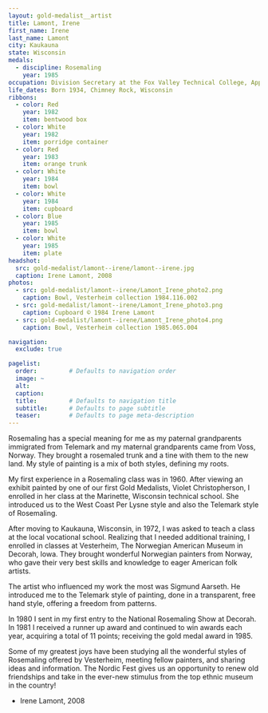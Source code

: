 ```yaml
---
layout: gold-medalist__artist
title: Lamont, Irene
first_name: Irene
last_name: Lamont
city: Kaukauna
state: Wisconsin
medals: 
  - discipline: Rosemaling
    year: 1985
occupation: Division Secretary at the Fox Valley Technical College, Appleton, WI
life_dates: Born 1934, Chimney Rock, Wisconsin
ribbons:
  - color: Red
    year: 1982
    item: bentwood box
  - color: White
    year: 1982
    item: porridge container
  - color: Red
    year: 1983
    item: orange trunk
  - color: White
    year: 1984
    item: bowl
  - color: White
    year: 1984
    item: cupboard
  - color: Blue
    year: 1985
    item: bowl
  - color: White
    year: 1985
    item: plate
headshot:
  src: gold-medalist/lamont--irene/lamont--irene.jpg
  caption: Irene Lamont, 2008
photos:
  - src: gold-medalist/lamont--irene/Lamont_Irene_photo2.png
    caption: Bowl, Vesterheim collection 1984.116.002
  - src: gold-medalist/lamont--irene/Lamont_Irene_photo3.png
    caption: Cupboard © 1984 Irene Lamont
  - src: gold-medalist/lamont--irene/Lamont_Irene_photo4.png
    caption: Bowl, Vesterheim collection 1985.065.004

navigation:
  exclude: true

pagelist:
  order:         # Defaults to navigation order  
  image: ~
  alt:
  caption:
  title:         # Defaults to navigation title
  subtitle:      # Defaults to page subtitle
  teaser:        # Defaults to page meta-description  
---
```

Rosemaling has a special meaning for me as my paternal grandparents immigrated from Telemark and my maternal grandparents came from Voss, Norway.  They brought a rosemaled trunk and a tine with them to the new land.  My style of painting is a mix of both styles, defining my roots.

My first experience in a Rosemaling class was in 1960.   After viewing an exhibit painted by one of our first Gold Medalists, Violet Christopherson, I enrolled in her class at the Marinette, Wisconsin technical school.  She introduced us to the West Coast Per Lysne style and also the Telemark style of Rosemaling.  

After moving to Kaukauna, Wisconsin, in 1972, I was asked to teach a class at the local vocational school.  Realizing that I needed additional training, I enrolled in classes at Vesterheim, The Norwegian American Museum in Decorah, Iowa.  They brought wonderful Norwegian painters from Norway, who gave their very best skills and knowledge to eager American folk artists.

The artist who influenced my work the most was Sigmund Aarseth.  He introduced me to the Telemark style of painting, done in a transparent, free hand style, offering a freedom from patterns. 

In 1980 I sent in my first entry to the National Rosemaling Show at Decorah.  In 1981 I received a runner up award and continued to win awards each year, acquiring a total of 11 points; receiving the gold medal award in 1985. 

Some of my greatest joys have been studying all the wonderful styles of Rosemaling offered by Vesterheim, meeting fellow painters, and sharing ideas and information.  The Nordic Fest gives us an opportunity to renew old friendships and take in the ever-new stimulus from the top ethnic museum in the country!

- Irene Lamont, 2008
